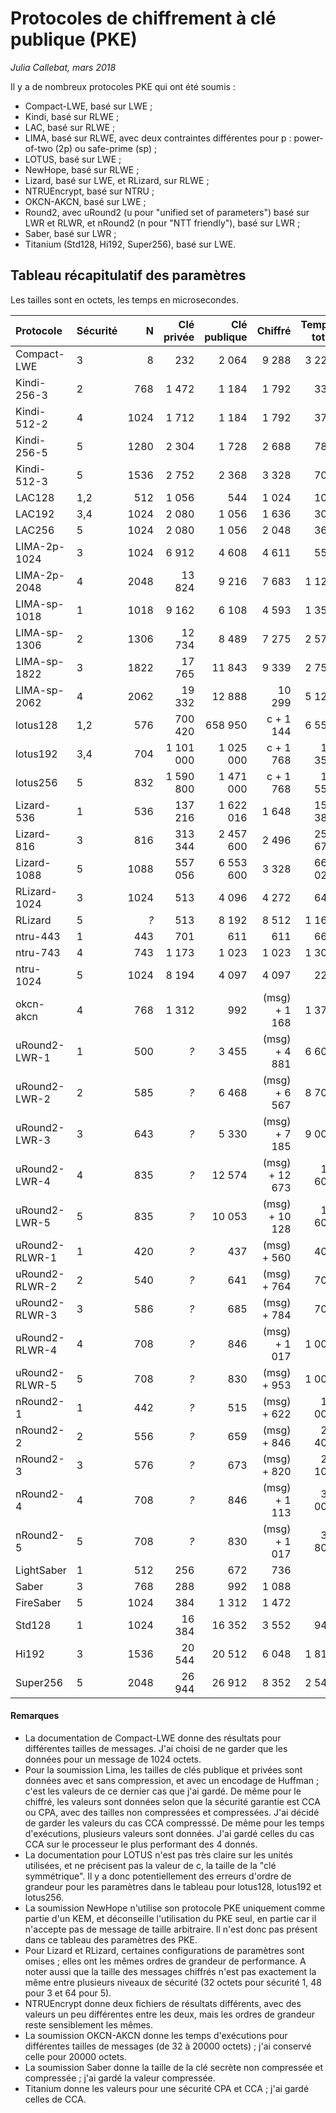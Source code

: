 # Protocoles de chiffrement à clé publique (PKE)

*Julia Callebat, mars 2018*

Il y a de nombreux protocoles PKE qui ont été soumis :

* Compact-LWE, basé sur LWE ;
* Kindi, basé sur RLWE ;
* LAC, basé sur RLWE ;
* LIMA, basé sur RLWE, avec deux contraintes différentes pour p : power-of-two (2p) ou safe-prime (sp) ;
* LOTUS, basé sur LWE ;
* NewHope, basé sur RLWE ;
* Lizard, basé sur LWE, et RLizard, sur RLWE ;
* NTRUEncrypt, basé sur NTRU ;
* OKCN-AKCN, basé sur LWE ;
* Round2, avec uRound2 (u pour "unified set of parameters") basé sur LWR et RLWR, et nRound2 (n pour "NTT friendly"), basé sur LWR ;
* Saber, basé sur LWR ;
* Titanium (Std128, Hi192, Super256), basé sur LWE.

## Tableau récapitulatif des paramètres

Les tailles sont en octets, les temps en microsecondes.


| Protocole     | Sécurité  | N	    | Clé privée	| Clé publique	| Chiffré	    | Temps total   | 
|:-------------	|:----------| -----:| -------------:| -------------:| -------------:| -------------:|
| Compact-LWE	| 3		    | 8	    | 232		    | 2 064		    | 9 288		    | 3 225         | 
| Kindi-256-3   | 2         | 768   | 1 472         | 1 184         | 1 792         | 331           |
| Kindi-512-2   | 4         | 1024  | 1 712         | 1 184         | 1 792         | 379           |
| Kindi-256-5   | 5         | 1280  | 2 304         | 1 728         | 2 688         | 789           |
| Kindi-512-3   | 5         | 1536  | 2 752         | 2 368         | 3 328         | 709           |
| LAC128        | 1,2       | 512   | 1 056         | 544           | 1 024         | 100           |
| LAC192        | 3,4       | 1024  | 2 080         | 1 056         | 1 636         | 309           |
| LAC256        | 5         | 1024  | 2 080         | 1 056         | 2 048         | 361           |
| LIMA-2p-1024  | 3         | 1024  | 6 912         | 4 608         | 4 611         | 550           |
| LIMA-2p-2048  | 4         | 2048  | 13 824        | 9 216         | 7 683         | 1 120         |
| LIMA-sp-1018  | 1         | 1018  | 9 162         | 6 108         | 4 593         | 1 350         |
| LIMA-sp-1306  | 2         | 1306  | 12 734        | 8 489         | 7 275         | 2 570         |
| LIMA-sp-1822  | 3         | 1822  | 17 765        | 11 843        | 9 339         | 2 750         |
| LIMA-sp-2062  | 4         | 2062  | 19 332        | 12 888        | 10 299        | 5 120         |
| lotus128      | 1,2       | 576   | 700 420       | 658 950       | c + 1 144     | 6 552         |
| lotus192      | 3,4       | 704   | 1 101 000     | 1 025 000     | c + 1 768     | 11 354        |
| lotus256      | 5         | 832   | 1 590 800     | 1 471 000     | c + 1 768     | 17 556        |
| Lizard-536    | 1         | 536   | 137 216       | 1 622 016     | 1 648         | 156 385       |
| Lizard-816    | 3         | 816   | 313 344       | 2 457 600     | 2 496         | 250 671       |
| Lizard-1088   | 5         | 1088  | 557 056       | 6 553 600     | 3 328         | 664 027       |
| RLizard-1024  | 3         | 1024  | 513           | 4 096         | 4 272         | 645           |
| RLizard       | 5         | *?*   | 513           | 8 192         | 8 512         | 1 163         |
| ntru-443      | 1         | 443   | 701           | 611           | 611           | 663           |
| ntru-743      | 4         | 743   | 1 173         | 1 023         | 1 023         | 1 306         |
| ntru-1024     | 5         | 1024  | 8 194         | 4 097         | 4 097         | 225           |
| okcn-akcn     | 4         | 768   | 1 312         | 992           | (msg) + 1 168 | 1 374         |
| uRound2-LWR-1 | 1         | 500   | *?*           | 3 455         | (msg) + 4 881 | 6 600         |
| uRound2-LWR-2 | 2         | 585   | *?*           | 6 468         | (msg) + 6 567 | 8 700         |
| uRound2-LWR-3 | 3         | 643   | *?*           | 5 330         | (msg) + 7 185 | 9 000         |
| uRound2-LWR-4 | 4		    | 835	| *?*		    | 12 574	    | (msg) + 12 673| 14 600	    |
| uRound2-LWR-5	| 5		    | 835	| *?*		    | 10 053	    | (msg) + 10 128| 12 600	    |
| uRound2-RLWR-1| 1		    | 420	| *?*		    | 437		    | (msg) + 560	| 400		    |
| uRound2-RLWR-2| 2		    | 540	| *?*		    | 641		    | (msg) + 764	| 700		    |
| uRound2-RLWR-3| 3		    | 586	| *?*		    | 685		    | (msg) + 784	| 700		    |
| uRound2-RLWR-4| 4		    | 708	| *?*		    | 846		    | (msg) + 1 017	| 1 000		    |
| uRound2-RLWR-5| 5		    | 708	| *?*		    | 830		    | (msg) + 953	| 1 000		    |
| nRound2-1	    | 1		    | 442	| *?*		    | 515		    | (msg) + 622	| 15 000	    |
| nRound2-2	    | 2		    | 556	| *?*		    | 659		    | (msg) + 846	| 23 400	    |
| nRound2-3	    | 3		    | 576	| *?*		    | 673		    | (msg) + 820	| 25 100	    |
| nRound2-4	    | 4		    | 708	| *?*		    | 846		    | (msg) + 1 113 | 36 000	    |
| nRound2-5	    | 5		    | 708	| *?*		    | 830		    | (msg) + 1 017	| 35 800	    |
| LightSaber    | 1         | 512   | 256           | 672           | 736           | *?*           |
| Saber         | 3         | 768   | 288           | 992           | 1 088         | *?*           |
| FireSaber     | 5         | 1024  | 384           | 1 312         | 1 472         | *?*           |
| Std128        | 1         | 1024  | 16 384        | 16 352        | 3 552         | 948           |
| Hi192         | 3         | 1536  | 20 544        | 20 512        | 6 048         | 1 812         |
| Super256      | 5         | 2048  | 26 944        | 26 912        | 8 352         | 2 540         |

#### Remarques

* La documentation de Compact-LWE donne des résultats pour différentes tailles de messages. J'ai choisi de ne garder que les données pour un message de 1024 octets.
* Pour la soumission Lima, les tailles de clés publique et privées sont données avec et sans compression, et avec un encodage de Huffman ; c'est les
  valeurs de ce dernier cas que j'ai gardé. De même pour le chiffré, les valeurs sont données selon que la sécurité garantie est CCA ou CPA, avec des
  tailles non compressées et compressées. J'ai décidé de garder les valeurs du cas CCA compresssé. De même pour les temps d'exécutions, plusieurs valeurs
  sont données. J'ai gardé celles du cas CCA sur le processeur le plus performant des 4 donnés.
* La documentation pour LOTUS n'est pas très claire sur les unités utilisées, et ne précisent pas la valeur de c, la taille de la "clé symmétrique". Il y a
  donc potentiellement des erreurs d'ordre de grandeur pour les paramètres dans le tableau pour lotus128, lotus192 et lotus256.
* La soumission NewHope n'utilise son protocole PKE uniquement comme partie d'un KEM, et déconseille l'utilisation du PKE seul, en partie car il n'accepte pas de message de taille arbitraire. Il n'est donc pas présent dans ce tableau des paramètres des PKE.
* Pour Lizard et RLizard, certaines configurations de paramètres sont omises ; elles ont les mêmes ordres de grandeur de performance.  A noter aussi que la
  taille des messages chiffrés n'est pas exactement la même entre plusieurs niveaux de sécurité (32 octets pour sécurité 1, 48 pour 3 et 64 pour 5).
* NTRUEncrypt donne deux fichiers de résultats différents, avec des valeurs un peu différentes entre les deux, mais les ordres de grandeur reste
  sensiblement les mêmes.
* La soumission OKCN-AKCN donne les temps d'exécutions pour différentes tailles de messages (de 32 à 20000 octets) ; j'ai conservé celle pour 20000 octets.
* La soumission Saber donne la taille de la clé secrète non compressée et compressée ; j'ai gardé la valeur compressée.
* Titanium donne les valeurs pour une sécurité CPA et CCA ; j'ai gardé celles de CCA.
